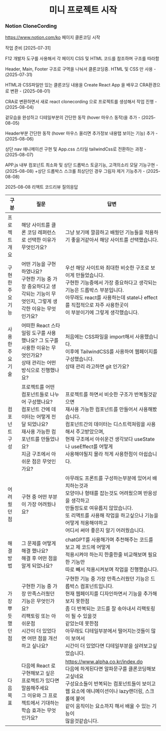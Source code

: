 <h1 style="text-align:center">미니 프로젝트 시작</h1>

<h3>Notion CloneCording</h3>

https://www.notion.com/ko 페이지 클론코딩 시작

작업 준비 [2025-07-31]

F12 개발자 도구를 사용해서 각 페이지 CSS 및 HTML 코드를 참조하며 구조를 따라함   

Header, Main, Footer 구조로 구역을 나눠서 클론코딩중. HTML 및 CSS 만 사용 - (2025-07-31)

HTML과 CSS파일만 있는 클론코딩 내용을 Create React App 을 배우고 CRA환경으로 변환 - (2025-08-01)

CRA로 변환하면서 새로 react clonecording 으로 프로젝트를 생성해서 작업 진행 - (2025-08-04)

겉모습을 완성하고 디테일부분의 간단한 동작 (hover 마우스 동작)을 추가 - (2025-08-05)

Header부분 간단한 동작 (hover 마우스 올리면 추가정보 내용탭 보이는 기능) 추가 - (2025-08-06)

상단 nav 애니메이션 구현 및 App.css 스타일 tailwindCss로 전환하는 과정 - (2025-08-07)

APP.js 내부 컴포넌트 최소화 및 상단 드롭박스 토글기능, 고객의소리 모달 기능구현  - (2025-08-08)
+상단 드롭박스 스크롤 최상단인 경우 그림자 제거 기능추가 - (2025-08-08)




2025-08-08 리액트 코드리뷰 질의응답

|구분|질문|답변|
|--|--|--|
|프로젝트 개요|해당 사이트를 클론 코딩 레퍼런스로 선택한 이유가 무엇인가요?|그냥 보기에 깔끔하고 배웠던 기능들을 적용하기 좋을거같아서 해당 사이트를 선택했습니다.|
|구현한 주요 기능|어떤 기능을 구현 하였나요?<br>구현한 기능 중 가장 중요하다고 생각되는 기능이 무엇인지, 그렇게 생각한 이유는 무엇인가요?|우선 해당 사이트와 최대한 비슷한 구조로 보이게 만들었습니다.<br>구현한 기능중에서 가장 중요하다고 생각되는 기능은 드롭박스 부분입니다.<br>아무래도 react를 사용하는데 state나 effect를 직접적으로 자주 사용한곳이<br>이 부분이기에 그렇게 생각했습니다.|
|사용한 주요 기술|어떠한 React 스타일링 도구를 사용했나요? 그 도구를 사용한 이유는 무엇인가요?<br>상태 관리는 어떤 방식으로 진행했나요?|처음에는 CSS파일을 import해서 사용했습니다.<br>이후에 TailwindCSS를 사용하여 웹페이지를 구성했습니다.<br>상태 관리 라고하면 git 인가요?|
|컴포넌트 구성|프로젝트를 어떤 컴포넌트들로 나누어 구성했나요?<br>컴포넌트 간에 데이터는 어떻게 전달 되었나요?<br>재사용 가능한 컴포넌트를 만들었나요?<br>지금 구조에서 아쉬운 점은 무엇인가요?|프로젝트를 하면서 비슷한 구조가 반복될것같으면<br> 재사용 가능한 컴포넌트를 만들어서 사용해봤습니다.<br>컴포넌트간의 데이터는 디스트럭쳐링을 사용해서 주고받았으며,<br>현재 구조에서 아쉬운건 생각보다 useState나 useEffect를 어떻게<br>사용해야될지 몰라 적게 사용한점이 아쉽습니다.|
|어려웠던 점|구현 중 어떤 부분이 가장 어려웠나요?|아무래도 프론트를 구성하는부분에 있어서 배치하는것과<br>모양이나 형태를 잡는것도 어려웠으며 반응성을 생각하고<br>만들정도로 여유롭지 않았습니다.<br> 또 리액트를 사용해 작업을 하고싶으나 기능을 어떻게 적용해야하고<br>어디서 써야 좋은지 알기 어려웠습니다.|
|해결 방법|그 문제를 어떻게 해결 했나요?<br>해결 후 어떤 점을 알게 되었나요?|chatGPT를 사용해가며 추천해주는 코드를 보고 제 코드에 어떻게<br>적용시켜야 하는지 한줄한줄 비교해보며 필요한 기능만<br>따로 빼서 적용시켜보며 작업을 진행했습니다.|
|가장 뿌듯했던 점|구현한 기능 중 가장 만족스러웠던 기능은 무엇인가요?<br>리팩토링 또는 아쉬운점<br>시간이 더 있었다면 어떤 점을 개선하고 싶나요?|구현한 기능 중 가장 만족스러웠던 기능은 드롭박스 컴포넌트입니다.<br>현재 웹페이지를 디자인하면서 기능을 추가해보지 못한점<br>좀 더 반복되는 코드를 잘 솎아내서 리팩토링이 될 수 있을것<br>같았는데 못한점<br> 아무래도 디테일부분에서 떨어지는것들이 많이 보여서<br>시간이 더 있었다면 디테일부분을 살려보고싶었습니다.
|다음 목표|다음에 React 로 구현해보고 싶은 프로젝트가 있다면 말씀해주세요<br>그 이유와 그 프로젝트에서 기대하는 학습 효과는 무엇인가요?|https://www.alpha.co.kr/index.do<br>다음에 하게된다면 알파문구를 클론코딩해보고싶네요<br>구성요소들이 반복되는 컴포넌트들이 보이고<br>웹 요소에 애니메이션이나 lazy랜더링, 스크롤에 붙어<br>같이 움직이는 요소까지 해서 배울 수 있는 기능이<br>많을것같습니다.